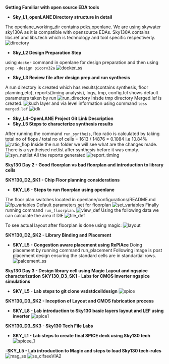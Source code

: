 **Getting Familiar with open source EDA tools**

- **Sky_L1_openLANE Directory structure in detail**

The openlane_working_dir contains pdks,openlane. We are using skywater sky130A as it is compatible with opensource EDAs. Sky130A contains libs.ref and libs.tech which is technology and tool specific respectiverly.
![directory](https://github.com/user-attachments/assets/283380a6-47a5-4fbe-9dd2-3143228c16dc)

- **Sky_L2 Design Preparation Step**

using `docker` command in openlane for design preparation and then using  
`prep -design picorv32a`
![docker_ss](https://github.com/user-attachments/assets/40c58089-4978-4ee5-a98d-f6defbeed5bb)

- **Sky_L3 Review file after design prep and run synthesis**

A run directory is created which has results(contains synthesis, floor planning,etc), reports(timing analysis), logs, tmp, config.tcl shows default parameters taken by run
![run_directory](https://github.com/user-attachments/assets/98ed03c4-c941-40f4-b511-1c0acd4d89f3)
Inisde tmp directory Merged.lef is created.
![kuch](https://github.com/user-attachments/assets/93e16d93-0591-425a-b1ea-222d0fd3e9db)
layer and via level information using command `less merged.lef`
![idk](https://github.com/user-attachments/assets/7eeb5505-6602-4d8b-8ebf-a2bda8c3b3e1)

- **Sky_L4-OpenLANE Project Git Link Description**
- **Sky_L5 Steps to characterize synthesis results**
  
After running the command `run_syntheis`, flop ratio is calculated by taking total no of flops / total no of cells = 1613 / 14876 = 0.1084 i.e 10.84%
![ratio_flop](https://github.com/user-attachments/assets/297b1b57-cbbc-4e53-a775-ca8ed02596f8)
Inside the run folder we will see what are the changes made. There is a syntheised netlist after synthesis before it was empty.
![syn_netlist](https://github.com/user-attachments/assets/0377e243-34d8-4705-b98f-e52c483c898c)
All the reports generated
![report_timing](https://github.com/user-attachments/assets/5560504b-f629-4e09-b3c9-3a46f9fd10e8)


**Sky130 Day 2 - Good floorplan vs bad floorplan and introduction to library cells**

**SKY130_D2_SK1 - Chip Floor planning considerations**

- **SKY_L6 - Steps to run floorplan using openlane**
  
The floor plan switches located in openlane/configurations/README.md
![fp_variables](https://github.com/user-attachments/assets/620cd407-b897-4ce7-ad21-cd82f3638169)
Default parameters set for floorplan
![set_variables](https://github.com/user-attachments/assets/1ce1aaae-8089-450d-90ee-2699521b7f33)
Finally running command `run_floorplan`.
![view_def](https://github.com/user-attachments/assets/b549d895-1a0b-4ef3-885e-845c1a3fbab3)
Using the following data we can calculate the area if DIE
![file_def](https://github.com/user-attachments/assets/e6887a3e-63e4-4f9b-9ab8-54d09e55cff5)

To see actual layout after floorplan is done using magic:
![layout](https://github.com/user-attachments/assets/25947269-1039-41a6-9806-cb5b8d306072)

**SKY130_D2_SK2 - Library Binding and Placement**
- **SKY_L5 - Congestion aware placement using RePlAce**
Doing placement by running command run_placement
Following image is post placement design ensuring the standard cells are in standartial rows.
![palcement_ss](https://github.com/user-attachments/assets/341c1b7e-eb7d-46de-8f34-70b8f23f1d76)

**Sky130 Day 3 - Design library cell using Magic Layout and ngspice characterization**
**SKY130_D3_SK1 - Labs for CMOS inverter ngspice simulations**
- **SKY_L5 - Lab steps to git clone vsdstdcelldesign**
![spice](https://github.com/user-attachments/assets/33d00592-ff40-45bc-8036-bdf72d27c553)

**SKY130_D3_SK2 - Inception of Layout and CMOS fabrication process**
- **SKY_L8 - Lab introduction to Sky130 basic layers layout and LEF using inverter**
![spice1](https://github.com/user-attachments/assets/3b5031ec-4a78-4f14-b09d-5812efbe7496)

**SKY130_D3_SK3 - Sky130 Tech File Labs**
- **SKY_L1 - Lab steps to create final SPICE deck using Sky130 tech**
![spicee_1](https://github.com/user-attachments/assets/947c8cde-c40a-4d57-a90c-d6acef911aae)

-**SKY_L5 - Lab introduction to Magic and steps to load Sky130 tech-rules**
![mag_ss](https://github.com/user-attachments/assets/8923ac84-3ec0-48a5-87b4-1c00d0e8cb4e)
![ss_cifseeVIA2](https://github.com/user-attachments/assets/b39aa1de-04aa-43f4-bf9c-e450c66da5e5)














